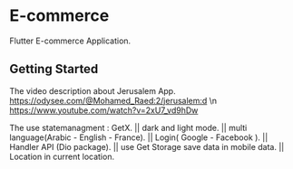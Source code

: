 # E-commerce

Flutter E-commerce Application.

## Getting Started

The video description about Jerusalem App. https://odysee.com/@Mohamed_Raed:2/jerusalem:d \n
https://www.youtube.com/watch?v=2xU7_vd9hDw

The use statemanagment : GetX. || 
dark and light mode. || 
multi language(Arabic - English - France). || 
Login( Google - Facebook ). || 
Handler API (Dio package). || 
use Get Storage save data in mobile data. || 
Location in current location.

